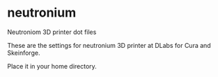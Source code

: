 neutronium
==========

Neutroniom 3D printer dot files

These are the settings for neutronium 3D printer at DLabs for Cura and Skeinforge.

Place it in your home directory.

